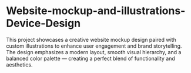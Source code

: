 # Website-mockup-and-illustrations-Device-Design
This project showcases a creative website mockup design paired with custom illustrations to enhance user engagement and brand storytelling. The design emphasizes a modern layout, smooth visual hierarchy, and a balanced color palette — creating a perfect blend of functionality and aesthetics.
